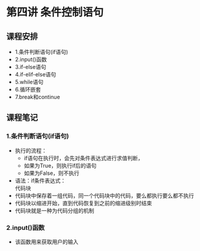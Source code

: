 # 第四讲 条件控制语句

## 课程安排
- 1.条件判断语句(if语句)
- 2.input()函数
- 3.if-else语句
- 4.if-elif-else语句
- 5.while语句
- 6.循环嵌套
- 7.break和continue

## 课程笔记
### 1.条件判断语句(if语句)
- 执行的流程：
  - if语句在执行时，会先对条件表达式进行求值判断，
  - 如果为True，则执行if后的语句
  - 如果为False，则不执行
- 语法：if条件表达式：<br>
          代码块
- 代码块中保存着一组代码，同一个代码块中的代码，要么都执行要么都不执行
- 代码块以缩进开始，直到代码恢复到之前的缩进级别时结束
- 代码块就是一种为代码分组的机制

### 2.input()函数
- 该函数用来获取用户的输入
